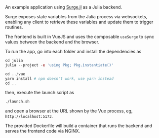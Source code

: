 An example application using [Surge.jl](https://github.com/sciflydev/surge.jl) as a Julia backend.

Surge exposes state variables from the Julia process via websockets, enabling any client to retrieve these variables and update them to trigger routines.

The frontend is built in VueJS and uses the composable `useSurge` to sync values between the backend and the browser.

To run the app, go into each folder and install the dependencies as

```julia
cd julia
julia --project -e 'using Pkg; Pkg.instantiate()'

cd ../vue
yarn install # npm doesn't work, use yarn instead
cd ..
```

then, execute the launch script as

```sh
./launch.sh
```

and open a browser at the URL shown by the Vue process, eg, `http://localhost:5173`.

The provided Dockerfile will build a container that runs the backend and serves the frontend code via NGINX.
